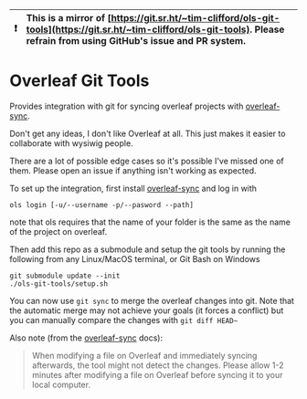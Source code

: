 

| :exclamation:  | This is a mirror of [https://git.sr.ht/~tim-clifford/ols-git-tools](https://git.sr.ht/~tim-clifford/ols-git-tools). Please refrain from using GitHub's issue and PR system.  |
|----------------|:-------------------------------------------------------------------------------------------------------------------------------------------------------|


# Overleaf Git Tools

Provides integration with git for syncing overleaf projects with
[overleaf-sync](https://github.com/moritzgloeckl/overleaf-sync).

Don't get any ideas, I don't like Overleaf at all. This just makes it easier to
collaborate with wysiwig people.

There are a lot of possible edge cases so it's possible I've missed one of
them. Please open an issue if anything isn't working as expected.

To set up the integration, first install
[overleaf-sync](https://github.com/moritzgloeckl/overleaf-sync) and log in with
```
ols login [-u/--username -p/--pasword --path]
```
note that ols requires that the name of your folder is the same as the name of
the project on overleaf.

Then add this repo as a submodule and setup the git tools by running the
following from any Linux/MacOS terminal, or Git Bash on Windows
```
git submodule update --init
./ols-git-tools/setup.sh
```

You can now use `git sync` to merge the overleaf changes into git. Note that
the automatic merge may not achieve your goals (it forces a conflict) but you
can manually compare the changes with `git diff HEAD~`

Also note (from the
[overleaf-sync](https://github.com/moritzgloeckl/overleaf-sync) docs):

> When modifying a file on Overleaf and immediately syncing afterwards, the
> tool might not detect the changes. Please allow 1-2 minutes after modifying a
> file on Overleaf before syncing it to your local computer.
